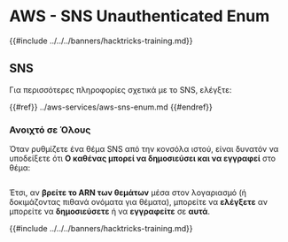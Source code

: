 # AWS - SNS Unauthenticated Enum

{{#include ../../../banners/hacktricks-training.md}}

## SNS

Για περισσότερες πληροφορίες σχετικά με το SNS, ελέγξτε:

{{#ref}}
../aws-services/aws-sns-enum.md
{{#endref}}

### Ανοιχτό σε Όλους

Όταν ρυθμίζετε ένα θέμα SNS από την κονσόλα ιστού, είναι δυνατόν να υποδείξετε ότι **Ο καθένας μπορεί να δημοσιεύσει και να εγγραφεί** στο θέμα:

<figure><img src="../../../images/image (212).png" alt=""><figcaption></figcaption></figure>

Έτσι, αν **βρείτε το ARN των θεμάτων** μέσα στον λογαριασμό (ή δοκιμάζοντας πιθανά ονόματα για θέματα), μπορείτε να **ελέγξετε** αν μπορείτε να **δημοσιεύσετε** ή να **εγγραφείτε** σε **αυτά**.

{{#include ../../../banners/hacktricks-training.md}}
